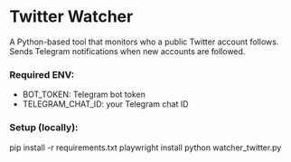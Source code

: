 # Twitter Watcher

A Python-based tool that monitors who a public Twitter account follows.
Sends Telegram notifications when new accounts are followed.

### Required ENV:
- BOT_TOKEN: Telegram bot token
- TELEGRAM_CHAT_ID: your Telegram chat ID

### Setup (locally):
pip install -r requirements.txt
playwright install
python watcher_twitter.py
